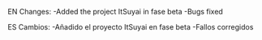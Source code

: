 EN Changes: -Added the project ItSuyai in fase beta -Bugs fixed

ES Cambios: -Añadido el proyecto ItSuyai en fase beta -Fallos corregidos
